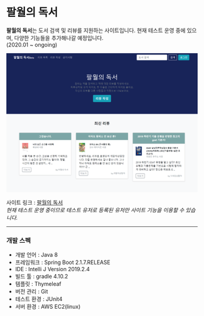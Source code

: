 # 팔월의 독서
**팔월의 독서**는 도서 검색 및 리뷰를 지원하는 사이트입니다. 현재 테스트 운영 중에 있으며, 다양한 기능들을 추가해나갈 예정입니다.  
(2020.01 ~ ongoing)

![main_img](/image/main_img.png)

사이트 링크 : [팔월의 독서](http://ec2-3-34-12-151.ap-northeast-2.compute.amazonaws.com:8080)  
*현재 테스트 운영 중이므로 테스트 유저로 등록된 유저만 사이트 기능을 이용할 수 있습니다.*
<hr />

### 개발 스펙
- 개발 언어 : Java 8  
- 프레임워크 : Spring Boot 2.1.7.RELEASE  
- IDE : Intelli J Version 2019.2.4  
- 빌드 툴 : gradle 4.10.2  
- 템플릿 : Thymeleaf  
- 버전 관리 : Git  
- 테스트 환경 : JUnit4
- 서버 환경 : AWS EC2(linux)
